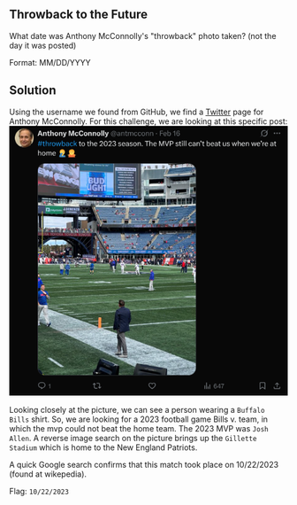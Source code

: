 ## Throwback to the Future

What date was Anthony McConnolly's "throwback" photo taken? (not the day it was posted)

Format: MM/DD/YYYY

## Solution

Using the username we found from GitHub, we find a [Twitter](https://x.com/antmcconn) page for Anthony McConnolly. For this challenge, we are looking at this specific post:
![twitter post](twitter.png)

Looking closely at the picture, we can see a person wearing a `Buffalo Bills` shirt. So, we are looking for a 2023 football game Bills v. team, in which the mvp could not beat the home team. The 2023 MVP was `Josh Allen`. A reverse image search on the picture brings up the `Gillette Stadium` which is home to the New England Patriots.

A quick Google search confirms that this match took place on 10/22/2023 (found at wikepedia). 

Flag: `10/22/2023`
